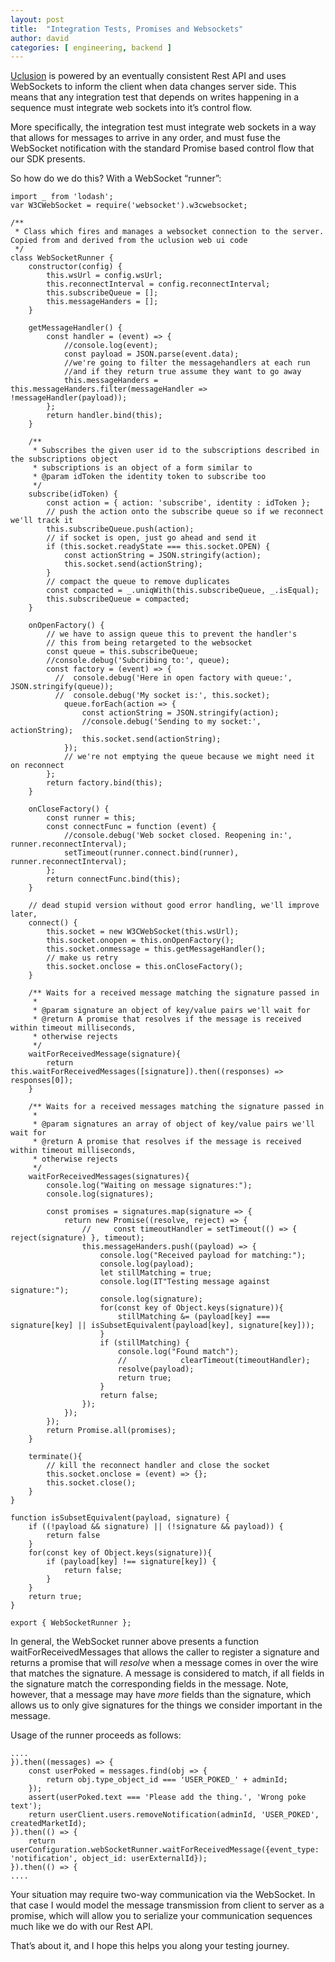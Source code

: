 ```yaml
---
layout: post
title:  "Integration Tests, Promises and Websockets"
author: david
categories: [ engineering, backend ]
---
```


[Uclusion](https://www.uclusion.com/?utm_source=devto&utm_medium=blog&utm_campaign=devwebsockets) is powered by an eventually consistent Rest API and uses WebSockets to inform the client when data changes server side. This means that any integration test that depends on writes happening in a sequence must integrate web sockets into it’s control flow.

More specifically, the integration test must integrate web sockets in a way that allows for messages to arrive in any order, and must fuse the WebSocket notification with the standard Promise based control flow that our SDK presents.

So how do we do this? With a WebSocket “runner”:

    import _ from 'lodash';
    var W3CWebSocket = require('websocket').w3cwebsocket;
    
    /**
     * Class which fires and manages a websocket connection to the server. Copied from and derived from the uclusion web ui code
     */
    class WebSocketRunner {
        constructor(config) {
            this.wsUrl = config.wsUrl;
            this.reconnectInterval = config.reconnectInterval;
            this.subscribeQueue = [];
            this.messageHanders = [];
        }
    
        getMessageHandler() {
            const handler = (event) => {
                //console.log(event);
                const payload = JSON.parse(event.data);
                //we're going to filter the messagehandlers at each run
                //and if they return true assume they want to go away
                this.messageHanders = this.messageHanders.filter(messageHandler => !messageHandler(payload));
            };
            return handler.bind(this);
        }
    
        /**
         * Subscribes the given user id to the subscriptions described in the subscriptions object
         * subscriptions is an object of a form similar to
         * @param idToken the identity token to subscribe too
         */
        subscribe(idToken) {
            const action = { action: 'subscribe', identity : idToken };
            // push the action onto the subscribe queue so if we reconnect we'll track it
            this.subscribeQueue.push(action);
            // if socket is open, just go ahead and send it
            if (this.socket.readyState === this.socket.OPEN) {
                const actionString = JSON.stringify(action);
                this.socket.send(actionString);
            }
            // compact the queue to remove duplicates
            const compacted = _.uniqWith(this.subscribeQueue, _.isEqual);
            this.subscribeQueue = compacted;
        }
    
        onOpenFactory() {
            // we have to assign queue this to prevent the handler's
            // this from being retargeted to the websocket
            const queue = this.subscribeQueue;
            //console.debug('Subcribing to:', queue);
            const factory = (event) => {
              //  console.debug('Here in open factory with queue:', JSON.stringify(queue));
              //  console.debug('My socket is:', this.socket);
                queue.forEach(action => {
                    const actionString = JSON.stringify(action);
                    //console.debug('Sending to my socket:', actionString);
                    this.socket.send(actionString);
                });
                // we're not emptying the queue because we might need it on reconnect
            };
            return factory.bind(this);
        }
    
        onCloseFactory() {
            const runner = this;
            const connectFunc = function (event) {
                //console.debug('Web socket closed. Reopening in:', runner.reconnectInterval);
                setTimeout(runner.connect.bind(runner), runner.reconnectInterval);
            };
            return connectFunc.bind(this);
        }
    
        // dead stupid version without good error handling, we'll improve later,
        connect() {
            this.socket = new W3CWebSocket(this.wsUrl);
            this.socket.onopen = this.onOpenFactory();
            this.socket.onmessage = this.getMessageHandler();
            // make us retry
            this.socket.onclose = this.onCloseFactory();
        }
    
        /** Waits for a received message matching the signature passed in
         *
         * @param signature an object of key/value pairs we'll wait for
         * @return A promise that resolves if the message is received within timeout milliseconds,
         * otherwise rejects
         */
        waitForReceivedMessage(signature){
            return this.waitForReceivedMessages([signature]).then((responses) => responses[0]);
        }
    
        /** Waits for a received messages matching the signature passed in
         *
         * @param signatures an array of object of key/value pairs we'll wait for
         * @return A promise that resolves if the message is received within timeout milliseconds,
         * otherwise rejects
         */
        waitForReceivedMessages(signatures){
            console.log("Waiting on message signatures:");
            console.log(signatures);
    
            const promises = signatures.map(signature => {
                return new Promise((resolve, reject) => {
                    //     const timeoutHandler = setTimeout(() => { reject(signature) }, timeout);
                    this.messageHanders.push((payload) => {
                        console.log("Received payload for matching:");
                        console.log(payload);
                        let stillMatching = true;
                        console.log(IT"Testing message against signature:");
                        console.log(signature);
                        for(const key of Object.keys(signature)){
                            stillMatching &= (payload[key] === signature[key] || isSubsetEquivalent(payload[key], signature[key]));
                        }
                        if (stillMatching) {
                            console.log("Found match");
                            //            clearTimeout(timeoutHandler);
                            resolve(payload);
                            return true;
                        }
                        return false;
                    });
                });
            });
            return Promise.all(promises);
        }
    
        terminate(){
            // kill the reconnect handler and close the socket
            this.socket.onclose = (event) => {};
            this.socket.close();
        }
    }
    
    function isSubsetEquivalent(payload, signature) {
        if ((!payload && signature) || (!signature && payload)) {
            return false
        }
        for(const key of Object.keys(signature)){
            if (payload[key] !== signature[key]) {
                return false;
            }
        }
        return true;
    }
    
    export { WebSocketRunner };

In general, the WebSocket runner above presents a function waitForReceivedMessages that allows the caller to register a signature and returns a promise that will *resolve* when a message comes in over the wire that matches the signature. A message is considered to match, if all fields in the signature match the corresponding fields in the message. Note, however, that a message may have *more* fields than the signature, which allows us to only give signatures for the things we consider important in the message.

Usage of the runner proceeds as follows:

    ....
    }).then((messages) => {
        const userPoked = messages.find(obj => {
            return obj.type_object_id === 'USER_POKED_' + adminId;
        });
        assert(userPoked.text === 'Please add the thing.', 'Wrong poke text');
        return userClient.users.removeNotification(adminId, 'USER_POKED', createdMarketId);
    }).then(() => {
        return userConfiguration.webSocketRunner.waitForReceivedMessage({event_type: 'notification', object_id: userExternalId});
    }).then(() => {
    ....

Your situation may require two-way communication via the WebSocket. In that case I would model the message transmission from client to server as a promise, which will allow you to serialize your communication sequences much like we do with our Rest API.

That’s about it, and I hope this helps you along your testing journey.
